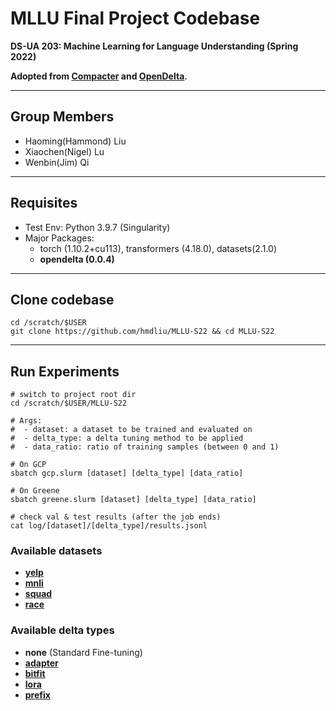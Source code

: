 # MLLU Final Project Codebase

**DS-UA 203: Machine Learning for Language Understanding (Spring 2022)**

**Adopted from [Compacter](https://github.com/rabeehk/compacter) and [OpenDelta](https://github.com/thunlp/OpenDelta).**

---

## Group Members
- Haoming(Hammond) Liu
- Xiaochen(Nigel) Lu
- Wenbin(Jim) Qi

---

## Requisites
- Test Env: Python 3.9.7 (Singularity)
- Major Packages:
    - torch (1.10.2+cu113), transformers (4.18.0), datasets(2.1.0)
    - **opendelta (0.0.4)**

---

## Clone codebase
```
cd /scratch/$USER
git clone https://github.com/hmdliu/MLLU-S22 && cd MLLU-S22
```

---

## Run Experiments
```
# switch to project root dir
cd /scratch/$USER/MLLU-S22

# Args:
#  - dataset: a dataset to be trained and evaluated on
#  - delta_type: a delta tuning method to be applied
#  - data_ratio: ratio of training samples (between 0 and 1)

# On GCP
sbatch gcp.slurm [dataset] [delta_type] [data_ratio]

# On Greene
sbatch greene.slurm [dataset] [delta_type] [data_ratio]

# check val & test results (after the job ends)
cat log/[dataset]/[delta_type]/results.jsonl
```
### Available datasets
- [**yelp**](https://huggingface.co/datasets/yelp_polarity)
- [**mnli**](https://huggingface.co/datasets/multi_nli)
- [**squad**](https://huggingface.co/datasets/squad)
- [**race**](https://huggingface.co/datasets/race)

### Available delta types
- **none** (Standard Fine-tuning)
- [**adapter**](https://arxiv.org/abs/1902.00751)
- [**bitfit**](https://arxiv.org/abs/2106.10199)
- [**lora**](https://arxiv.org/abs/2106.09685)
- [**prefix**](https://arxiv.org/abs/2101.00190)

